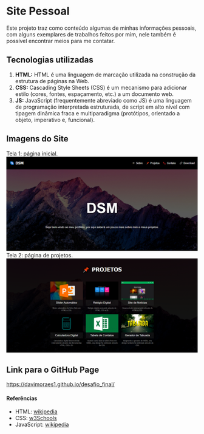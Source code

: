 # Site Pessoal

Este projeto traz como conteúdo algumas de minhas informações pessoais, com alguns exemplares de trabalhos feitos por mim, nele também é possível encontrar meios para me contatar.

## Tecnologias utilizadas

1. **HTML:** HTML é uma linguagem de marcação utilizada na construção da estrutura de páginas na Web.
2. **CSS:** Cascading Style Sheets (CSS) é um mecanismo para adicionar estilo (cores, fontes, espaçamento, etc.) a um documento web.
3. **JS:** JavaScript (frequentemente abreviado como JS) é uma linguagem de programação interpretada estruturada, de script em alto nível com tipagem dinâmica fraca e multiparadigma (protótipos, orientado a objeto, imperativo e, funcional).

## Imagens do Site
Tela 1: página inicial.
![tela 1](/img/1.png)
Tela 2: página de projetos.
![tela2](/img/2.png)

## Link para o GitHub Page
https://davimoraes1.github.io/desafio_final/

#### Referências
* HTML: [wikipedia](https://pt.wikipedia.org/wiki/HTML)
* CSS: [w3Schools](https://www.w3schools.com/css/)
* JavaScript: [wikipedia](https://pt.wikipedia.org/wiki/JavasScript)
